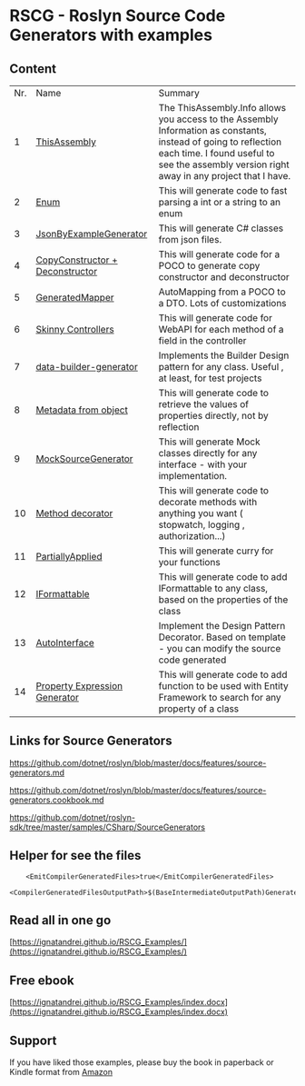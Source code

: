 
# RSCG - Roslyn Source Code Generators with examples



## Content


<table>
<tr>
<td>Nr.</td><td>Name</td><td>Summary</td>

</tr>

<tr>
<td>1</td>
<td>
<a href='https://github.com/ignatandrei/RSCG_Examples/tree/main/ApplicationVersion' target='_blank'>ThisAssembly</a>
</td>

<td>The ThisAssembly.Info allows you access to the Assembly Information as constants, instead of going to reflection each time. I found useful to see the assembly version right away in any project that I have.</td>

</td>

</tr>

<tr>
<td>2</td>
<td>
<a href='https://github.com/ignatandrei/RSCG_Examples/tree/main/Enum' target='_blank'>Enum</a>
</td>

<td>This will generate code to fast parsing a int or a string to an enum</td>

</td>

</tr>

<tr>
<td>3</td>
<td>
<a href='https://github.com/ignatandrei/RSCG_Examples/tree/main/JsonToClass' target='_blank'>JsonByExampleGenerator</a>
</td>

<td>This will generate C# classes from json files.</td>

</td>

</tr>

<tr>
<td>4</td>
<td>
<a href='https://github.com/ignatandrei/RSCG_Examples/tree/main/CopyConstructor' target='_blank'>CopyConstructor + Deconstructor</a>
</td>

<td>This will generate code for a POCO to generate copy constructor and deconstructor</td>

</td>

</tr>

<tr>
<td>5</td>
<td>
<a href='https://github.com/ignatandrei/RSCG_Examples/tree/main/DTOMapper' target='_blank'>GeneratedMapper</a>
</td>

<td>AutoMapping from a POCO to a DTO. Lots of customizations</td>

</td>

</tr>

<tr>
<td>6</td>
<td>
<a href='https://github.com/ignatandrei/RSCG_Examples/tree/main/SkinnyControllers' target='_blank'>Skinny Controllers</a>
</td>

<td>This will generate code for WebAPI for each method of a field in the controller</td>

</td>

</tr>

<tr>
<td>7</td>
<td>
<a href='https://github.com/ignatandrei/RSCG_Examples/tree/main/DP_Builder' target='_blank'>data-builder-generator</a>
</td>

<td>Implements the Builder Design pattern for any class. Useful , at least, for test projects </td>

</td>

</tr>

<tr>
<td>8</td>
<td>
<a href='https://github.com/ignatandrei/RSCG_Examples/tree/main/MetadataFromObject' target='_blank'>Metadata from object</a>
</td>

<td>This will generate code to retrieve the values of properties directly, not by reflection</td>

</td>

</tr>

<tr>
<td>9</td>
<td>
<a href='https://github.com/ignatandrei/RSCG_Examples/tree/main/DynamicMocking' target='_blank'>MockSourceGenerator</a>
</td>

<td>This will generate Mock classes directly for any interface - with your implementation.</td>

</td>

</tr>

<tr>
<td>10</td>
<td>
<a href='https://github.com/ignatandrei/RSCG_Examples/tree/main/MethodDecorator' target='_blank'>Method decorator</a>
</td>

<td>This will generate code to decorate methods with anything you want ( stopwatch, logging , authorization...)</td>

</td>

</tr>

<tr>
<td>11</td>
<td>
<a href='https://github.com/ignatandrei/RSCG_Examples/tree/main/PartiallyFunction' target='_blank'>PartiallyApplied</a>
</td>

<td>This will generate curry for your functions </td>

</td>

</tr>

<tr>
<td>12</td>
<td>
<a href='https://github.com/ignatandrei/RSCG_Examples/tree/main/IFormattable' target='_blank'>IFormattable</a>
</td>

<td>This will generate code to add IFormattable to any class, based on the properties of the class</td>

</td>

</tr>

<tr>
<td>13</td>
<td>
<a href='https://github.com/ignatandrei/RSCG_Examples/tree/main/DP_Decorator' target='_blank'>AutoInterface</a>
</td>

<td>Implement the Design Pattern Decorator. Based on template - you can modify the source code generated</td>

</td>

</tr>

<tr>
<td>14</td>
<td>
<a href='https://github.com/ignatandrei/RSCG_Examples/tree/main/PropertyExpressionGenerator' target='_blank'>Property Expression Generator</a>
</td>

<td>This will generate code to add function to be used with Entity Framework to search for any property of a class</td>

</td>

</tr>

</table>

## Links for Source Generators

https://github.com/dotnet/roslyn/blob/master/docs/features/source-generators.md

https://github.com/dotnet/roslyn/blob/master/docs/features/source-generators.cookbook.md

https://github.com/dotnet/roslyn-sdk/tree/master/samples/CSharp/SourceGenerators

## Helper for see the files

```   
    <EmitCompilerGeneratedFiles>true</EmitCompilerGeneratedFiles>
    <CompilerGeneratedFilesOutputPath>$(BaseIntermediateOutputPath)Generated</CompilerGeneratedFilesOutputPath>
```

## Read all in one go

[https://ignatandrei.github.io/RSCG_Examples/](https://ignatandrei.github.io/RSCG_Examples/)

## Free ebook

[https://ignatandrei.github.io/RSCG_Examples/index.docx](https://ignatandrei.github.io/RSCG_Examples/index.docx)

## Support 

If you have liked those examples, please buy the book in paperback or Kindle format from [Amazon](https://amzn.to/3d4gRgy)

